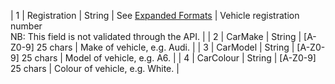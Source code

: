   | 1        | Registration   | String | See [Expanded Formats](/hxapi/formats/#car-details)     | Vehicle registration number <br> NB: This field is not validated through the API. |
  | 2        | CarMake        | String | [A-Z0-9] 25 chars      | Make of vehicle, e.g. Audi.                                             |
  | 3        | CarModel       | String | [A-Z0-9] 25 chars      | Model of vehicle, e.g. A6.                                               |
  | 4        | CarColour      | String | [A-Z0-9] 25 chars      | Colour of vehicle, e.g. White.                                           |
